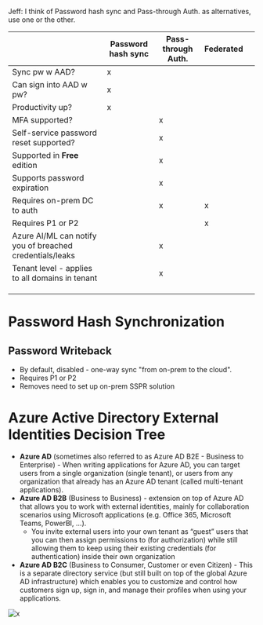 Jeff: I think of Password hash sync and Pass-through Auth. as alternatives, use one or the other.

|   	|  Password hash sync 	|   Pass-through Auth.	|   Federated	|   	|
|---	| ---| --- |---	|---	|
| Sync pw w AAD? 	|   x	|   	|   	|   	|
| Can sign into AAD w pw? 	| x  	|   	|   	|   	|
| Productivity up?  	| x  	|   	|   	|   	|
| MFA supported?  	|   	|  x 	|   	|   	|
| Self-service password reset supported?  	|   	|  x 	|   	|   	|
| Supported in **Free** edition  	|   	|  x 	|   	|   	|
| Supports password expiration  	|   	|   x	|   	|   	|
| Requires on-prem DC to auth  	|   	|  x 	|   x	|   	|
| Requires P1 or P2  	|   	|   	|   x	|   	|
| Azure AI/ML can notify you of breached credentials/leaks  	|   	|  x 	|   	|   	|
| Tenant level - applies to all domains in tenant  	|   	|   x	|   	|   	|
|   	|   	|   	|   	|   	|
|   	|   	|   	|   	|   	|
|   	|   	|   	|   	|   	|

# Password Hash Synchronization

## Password Writeback

- By default, disabled - one-way sync "from on-prem to the cloud". 
- Requires P1 or P2
- Removes need to set up on-prem SSPR solution

# Azure Active Directory External Identities Decision Tree

- **Azure AD** (sometimes also referred to as Azure AD B2E - Business to Enterprise) - When writing applications for Azure AD, you can target users from a single organization (single tenant), or users from any organization that already has an Azure AD tenant (called multi-tenant applications).
- **Azure AD B2B** (Business to Business) - extension on top of Azure AD that allows you to work with external identities, mainly for collaboration scenarios using Microsoft applications (e.g. Office 365, Microsoft Teams, PowerBI, ...). 
    - You invite external users into your own tenant as “guest” users that you can then assign permissions to (for authorization) while still allowing them to keep using their existing credentials (for authentication) inside their own organization
- **Azure AD B2C** (Business to Consumer, Customer or even Citizen) - This is a separate directory service (but still built on top of the global Azure AD infrastructure) which enables you to customize and control how customers sign up, sign in, and manage their profiles when using your applications.

![x](https://i.imgur.com/KORUGIM.png)
